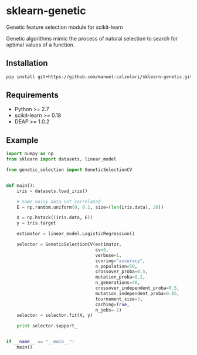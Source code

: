 # sklearn-genetic

Genetic feature selection module for scikit-learn

Genetic algorithms mimic the process of natural selection to search for optimal values of a function.

## Installation

```bash
pip install git+https://github.com/manuel-calzolari/sklearn-genetic.git
```

## Requirements
* Python >= 2.7
* scikit-learn >= 0.18
* DEAP >= 1.0.2

## Example

```python
import numpy as np
from sklearn import datasets, linear_model

from genetic_selection import GeneticSelectionCV


def main():
    iris = datasets.load_iris()

    # Some noisy data not correlated
    E = np.random.uniform(0, 0.1, size=(len(iris.data), 20))

    X = np.hstack((iris.data, E))
    y = iris.target

    estimator = linear_model.LogisticRegression()

    selector = GeneticSelectionCV(estimator,
                                  cv=5,
                                  verbose=1,
                                  scoring="accuracy",
                                  n_population=50,
                                  crossover_proba=0.5,
                                  mutation_proba=0.2,
                                  n_generations=40,
                                  crossover_independent_proba=0.5,
                                  mutation_independent_proba=0.05,
                                  tournament_size=3,
                                  caching=True,
                                  n_jobs=-1)
    selector = selector.fit(X, y)

    print selector.support_


if __name__ == "__main__":
    main()

```